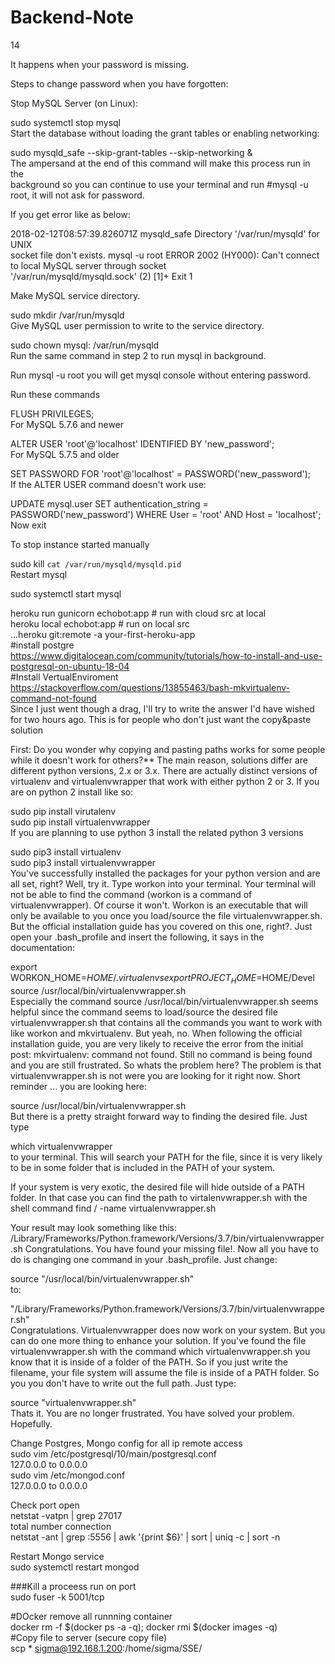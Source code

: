 # Backend-Note
14

It happens when your password is missing.  

Steps to change password when you have forgotten:  

Stop MySQL Server (on Linux):  

sudo systemctl stop mysql  
Start the database without loading the grant tables or enabling networking:  

sudo mysqld_safe --skip-grant-tables --skip-networking &  
The ampersand at the end of this command will make this process run in the  
background so you can continue to use your terminal and run #mysql -u root, it will not ask for password.  

If you get error like as below:  

2018-02-12T08:57:39.826071Z mysqld_safe Directory '/var/run/mysqld' for UNIX  
socket file don't exists. mysql -u root ERROR 2002 (HY000): Can't connect to local MySQL server through socket  
'/var/run/mysqld/mysqld.sock' (2) [1]+ Exit 1  

Make MySQL service directory.  

sudo mkdir /var/run/mysqld  
Give MySQL user permission to write to the service directory.  

sudo chown mysql: /var/run/mysqld  
Run the same command in step 2 to run mysql in background.  

Run mysql -u root you will get mysql console without entering password.  

Run these commands  

FLUSH PRIVILEGES;  
For MySQL 5.7.6 and newer  

ALTER USER 'root'@'localhost' IDENTIFIED BY 'new_password';  
For MySQL 5.7.5 and older  

SET PASSWORD FOR 'root'@'localhost' = PASSWORD('new_password');  
If the ALTER USER command doesn't work use:  

UPDATE mysql.user SET authentication_string = PASSWORD('new_password')     WHERE User = 'root' AND Host = 'localhost';  
Now exit  

To stop instance started manually  

sudo kill `cat /var/run/mysqld/mysqld.pid`  
Restart mysql  

sudo systemctl start mysql  


heroku run gunicorn echobot:app # run with cloud src at local  
heroku local echobot:app # run on local src  
...heroku git:remote -a your-first-heroku-app  
#install postgre  
https://www.digitalocean.com/community/tutorials/how-to-install-and-use-postgresql-on-ubuntu-18-04  
#Install VertualEnviroment   
https://stackoverflow.com/questions/13855463/bash-mkvirtualenv-command-not-found  
Since I just went though a drag, I'll try to write the answer I'd have wished for two hours ago. This is for people who   don't just want the copy&paste solution  

First: Do you wonder why copying and pasting paths works for some people while it doesn't work for others?** The main reason, solutions differ are different python versions, 2.x or 3.x. There are actually distinct versions of virtualenv and virtualenvwrapper that work with either python 2 or 3. If you are on python 2 install like so:  

sudo pip install virutalenv  
sudo pip install virtualenvwrapper  
If you are planning to use python 3 install the related python 3 versions  

sudo pip3 install virtualenv  
sudo pip3 install virtualenvwrapper  
You've successfully installed the packages for your python version and are all set, right? Well, try it. Type workon into your terminal. Your terminal will not be able to find the command (workon is a command of virtualenvwrapper). Of course it won't. Workon is an executable that will only be available to you once you load/source the file virtualenvwrapper.sh. But the official installation guide has you covered on this one, right?. Just open your .bash_profile and insert the following, it says in the documentation:  

export WORKON_HOME=$HOME/.virtualenvs  
export PROJECT_HOME=$HOME/Devel  
source /usr/local/bin/virtualenvwrapper.sh  
Especially the command source /usr/local/bin/virtualenvwrapper.sh seems helpful since the command seems to load/source the desired file virtualenvwrapper.sh that contains all the commands you want to work with like workon and mkvirtualenv. But yeah, no. When following the official installation guide, you are very likely to receive the error from the initial post: mkvirtualenv: command not found. Still no command is being found and you are still frustrated. So whats the problem here? The problem is that virtualenvwrapper.sh is not were you are looking for it right now. Short reminder ... you are looking here:  

source /usr/local/bin/virtualenvwrapper.sh  
But there is a pretty straight forward way to finding the desired file. Just type  

which virtualenvwrapper  
to your terminal. This will search your PATH for the file, since it is very likely to be in some folder that is included in the PATH of your system.  

If your system is very exotic, the desired file will hide outside of a PATH folder. In that case you can find the path to virtalenvwrapper.sh with the shell command find / -name virtualenvwrapper.sh  

Your result may look something like this: /Library/Frameworks/Python.framework/Versions/3.7/bin/virtualenvwrapper.sh Congratulations. You have found your missing file!. Now all you have to do is changing one command in your .bash_profile. Just change:  

source "/usr/local/bin/virtualenvwrapper.sh"  
to:  

"/Library/Frameworks/Python.framework/Versions/3.7/bin/virtualenvwrapper.sh"  
Congratulations. Virtualenvwrapper does now work on your system. But you can do one more thing to enhance your solution. If you've found the file virtualenvwrapper.sh with the command which virtualenvwrapper.sh you know that it is inside of a folder of the PATH. So if you just write the filename, your file system will assume the file is inside of a PATH folder. So you you don't have to write out the full path. Just type:  

source "virtualenvwrapper.sh"  
Thats it. You are no longer frustrated. You have solved your problem. Hopefully.  

Change Postgres, Mongo config for all ip remote access  
sudo vim /etc/postgresql/10/main/postgresql.conf  
127.0.0.0 to 0.0.0.0  
sudo vim /etc/mongod.conf   
127.0.0.0 to 0.0.0.0  

Check port open  
netstat -vatpn | grep 27017  
total number connection  
netstat -ant | grep :5556 | awk '{print $6}' | sort | uniq -c | sort -n  

Restart Mongo service  
sudo systemctl restart mongod  

###Kill a proceess run on port  
sudo fuser -k 5001/tcp  

#DOcker remove all runnning container  
docker rm -f $(docker ps -a -q); docker rmi $(docker images -q)    
#Copy file to server (secure copy file)    
 scp * sigma@192.168.1.200:/home/sigma/SSE/  
